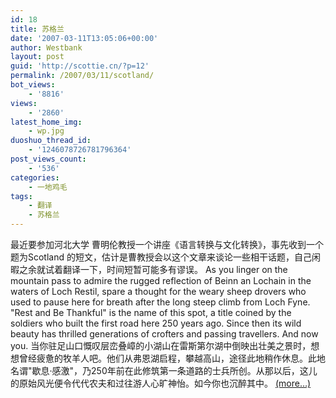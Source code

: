 ```yaml
---
id: 18
title: 苏格兰
date: '2007-03-11T13:05:06+00:00'
author: Westbank
layout: post
guid: 'http://scottie.cn/?p=12'
permalink: /2007/03/11/scotland/
bot_views:
    - '8816'
views:
    - '2860'
latest_home_img:
    - wp.jpg
duoshuo_thread_id:
    - '1246078726781796364'
post_views_count:
    - '536'
categories:
    - 一地鸡毛
tags:
    - 翻译
    - 苏格兰
---
```


最近要参加河北大学 曹明伦教授一个讲座《语言转换与文化转换》，事先收到一个题为Scotland 的短文，估计是曹教授会以这个文章来谈论一些相干话题，自己闲暇之余就试着翻译一下，时间短暂可能多有谬误。 As you linger on the mountain pass to admire the rugged reflection of Beinn an Lochain in the waters of Loch Restil, spare a thought for the weary sheep drovers who used to pause here for breath after the long steep climb from Loch Fyne. "Rest and Be Thankful" is the name of this spot, a title coined by the soldiers who built the first road here 250 years ago. Since then its wild beauty has thrilled generations of crofters and passing travellers. And now you. 当你驻足山口慨叹层峦叠嶂的小湖山在雷斯第尔湖中倒映出壮美之景时，想想曾经疲惫的牧羊人吧。他们从弗恩湖启程，攀越高山，途径此地稍作休息。此地名谓"歇息·感激"，乃250年前在此修筑第一条道路的士兵所创。从那以后，这儿的原始风光便令代代农夫和过往游人心旷神怡。如今你也沉醉其中。 [<span aria-label="Continue reading 苏格兰">(more…)</span>](http://farbank.net/2007/03/11/scotland/#more-18)